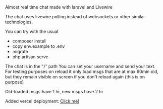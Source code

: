 Almost real time chat made with laravel and Livewire

The chat uses livewire polling instead of websockets or other similar technologies.

You can try with the usual 
- composer install
- copy env.example to .env
- migrate
- php artisan serve 

The chat is in the "/" path
You can set your username and send your text. 
For testing purposes on reload it only load msgs that are at max 60min old, but they remain visible on screen if you don't reload again (this is on purpose)

Old-loaded msgs have 1 hr, new msgs have 2 hr

Added vercel deployment: [Click me!](https://livechat-eta.vercel.app/)

